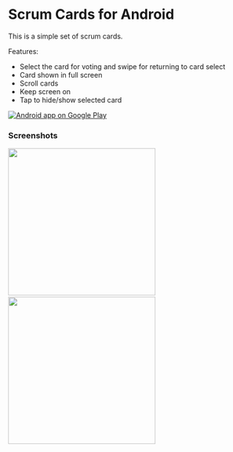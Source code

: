 # Scrum Cards for Android

This is a simple set of scrum cards.

Features:

* Select the card for voting and swipe for returning to card select
* Card shown in full screen
* Scroll cards
* Keep screen on
* Tap to hide/show selected card

<a href="https://play.google.com/store/apps/details?id=pt.samp.scrumCards">
  <img alt="Android app on Google Play"
       src="https://developer.android.com/images/brand/en_app_rgb_wo_60.png" />
</a>

### Screenshots
<img width="300" src="https://raw.github.com/sergiopatricio/Scrum-Cards/master/publish/graphics/screenshot1.png"/>
&nbsp;
<img width="300" src="https://raw.github.com/sergiopatricio/Scrum-Cards/master/publish/graphics/screenshot3.png"/>
